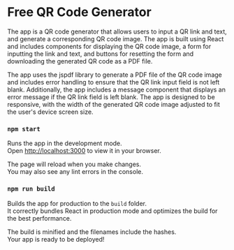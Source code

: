 # Free QR Code Generator

The app is a QR code generator that allows users to input a QR link and text, and generate a corresponding QR code image. The app is built using React and includes components for displaying the QR code image, a form for inputting the link and text, and buttons for resetting the form and downloading the generated QR code as a PDF file.

The app uses the jspdf library to generate a PDF file of the QR code image and includes error handling to ensure that the QR link input field is not left blank. Additionally, the app includes a message component that displays an error message if the QR link field is left blank. The app is designed to be responsive, with the width of the generated QR code image adjusted to fit the user's device screen size.

### `npm start`

Runs the app in the development mode.\
Open [http://localhost:3000](http://localhost:3000) to view it in your browser.

The page will reload when you make changes.\
You may also see any lint errors in the console.

### `npm run build`

Builds the app for production to the `build` folder.\
It correctly bundles React in production mode and optimizes the build for the best performance.

The build is minified and the filenames include the hashes.\
Your app is ready to be deployed!
